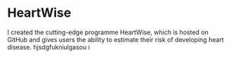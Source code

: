 # HeartWise
I created the cutting-edge programme HeartWise, which is hosted on GitHub and gives users the ability to estimate their risk of developing heart disease.
hjsdgfukniulgasou i
